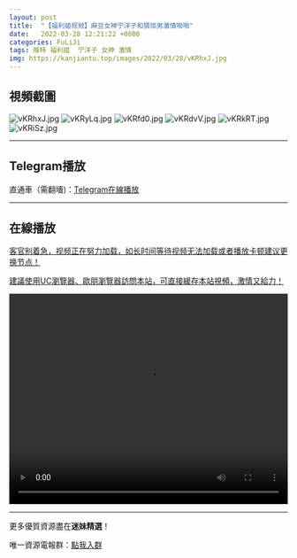 ```yaml
---
layout: post
title:  "【福利姬视频】麻豆女神宁洋子和猥琐男激情啪啪"
date:   2022-03-28 12:21:22 +0800
categories: FuLiJi
tags: 推特 福利姬  宁洋子 女神 激情
img: https://kanjiantu.top/images/2022/03/28/vKRhxJ.jpg
---
```



## 視頻截圖

![vKRhxJ.jpg](https://kanjiantu.top/images/2022/03/28/vKRhxJ.jpg)
![vKRyLq.jpg](https://kanjiantu.top/images/2022/03/28/vKRyLq.jpg)
![vKRfd0.jpg](https://kanjiantu.top/images/2022/03/28/vKRfd0.jpg)
![vKRdvV.jpg](https://kanjiantu.top/images/2022/03/28/vKRdvV.jpg)
![vKRkRT.jpg](https://kanjiantu.top/images/2022/03/28/vKRkRT.jpg)
![vKRiSz.jpg](https://kanjiantu.top/images/2022/03/28/vKRiSz.jpg)

* * *
## Telegram播放

直通車（需翻墻)：[Telegram在線播放](https://t.me/mimeijingxuan/262)

* * *
## 在線播放
<u>客官别着急，视频正在努力加载，如长时间等待视频无法加载或者播放卡顿建议更换节点！</u>

<u>建議使用UC瀏覽器、歐朋瀏覽器訪問本站，可直接緩存本站視頻，激情又給力！</u>
<center><video src="https://cdn.publer.io/uploads/videos/624730d4db2797343b249bfb/3c370d50da4630ce1f179512b88585c1.mp4" width="100%" height="380px" controls="controls"></video></center>


* * *
更多優質資源盡在**迷妹精選**！

唯一資源電報群：[點我入群](https://t.me/mimeijingxuan)


